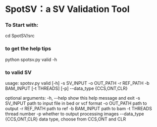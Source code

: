 # SpotSV：a SV Validation Tool
### To Start with:
cd SpotSV/src

### to get the help tips
python spotsv.py valid -h

### to valid SV
usage: spotsv.py valid [-h] -s SV_INPUT -o OUT_PATH -r REF_PATH -b BAM_INPUT [-t THREADS] [-p] --data_type {CCS,ONT,CLR}

optional arguments:
  -h, --help            show this help message and exit
  -s SV_INPUT           path to input file in bed or vcf format
  -o OUT_PATH           path to output
  -r REF_PATH           path to ref
  -b BAM_INPUT          path to bam
  -t THREADS            thread number
  -p                    whether to output processing images
  --data_type {CCS,ONT,CLR}
                        data type, choose from CCS,ONT and CLR
